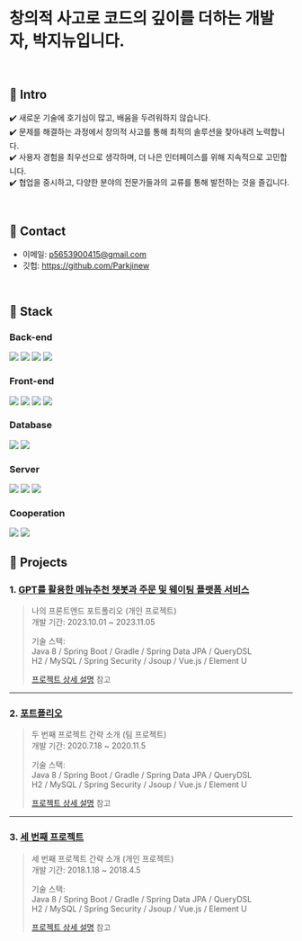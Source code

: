 
# 창의적 사고로 코드의 깊이를 더하는 개발자, 박지뉴입니다.
</br>

## :pushpin: Intro
:heavy_check_mark: 새로운 기술에 호기심이 많고, 배움을 두려워하지 않습니다.
</br>
:heavy_check_mark: 문제를 해결하는 과정에서 창의적 사고를 통해 최적의 솔루션을 찾아내려 노력합니다.
</br>
:heavy_check_mark: 사용자 경험을 최우선으로 생각하며, 더 나은 인터페이스를 위해 지속적으로 고민합니다.
</br>
:heavy_check_mark: 협업을 중시하고, 다양한 분야의 전문가들과의 교류를 통해 발전하는 것을 즐깁니다.

</br>

## :pushpin: Contact
- 이메일: p5653900415@gmail.com
- 깃헙: https://github.com/Parkjinew

</br>

## :pushpin: Stack

<div align=left> 

### Back-end
  <img src="https://img.shields.io/badge/java-007396?style=for-the-badge&logo=java&logoColor=white"> 
  <img src="https://img.shields.io/badge/python-3776AB?style=for-the-badge&logo=python&logoColor=white"> 
  <img src="https://img.shields.io/badge/spring-6DB33F?style=for-the-badge&logo=spring&logoColor=white"> 
  <img src="https://img.shields.io/badge/springboot-6DB33F?style=for-the-badge&logo=springboot&logoColor=white">
  <br>
  
### Front-end
  <img src="https://img.shields.io/badge/html5-E34F26?style=for-the-badge&logo=html5&logoColor=white"> 
  <img src="https://img.shields.io/badge/css-1572B6?style=for-the-badge&logo=css3&logoColor=white"> 
  <img src="https://img.shields.io/badge/javascript-F7DF1E?style=for-the-badge&logo=javascript&logoColor=black"> 
    <img src="https://img.shields.io/badge/react native-61DAFB?style=for-the-badge&logo=react&logoColor=black"> 
  <br>

### Database
  <img src="https://img.shields.io/badge/oracle-F80000?style=for-the-badge&logo=oracle&logoColor=white"> 
  <img src="https://img.shields.io/badge/mysql-4479A1?style=for-the-badge&logo=mysql&logoColor=white"> 
  <br>

### Server
  <img src="https://img.shields.io/badge/linux-FCC624?style=for-the-badge&logo=linux&logoColor=black"> 
  <img src="https://img.shields.io/badge/amazonaws-232F3E?style=for-the-badge&logo=amazonaws&logoColor=white"> 
  <img src="https://img.shields.io/badge/apache tomcat-F8DC75?style=for-the-badge&logo=apachetomcat&logoColor=white">
  <br>

### Cooperation
  <img src="https://img.shields.io/badge/github-181717?style=for-the-badge&logo=github&logoColor=white">
  <img src="https://img.shields.io/badge/git-F05032?style=for-the-badge&logo=git&logoColor=white">
  <br>
</div>

## :pushpin: Projects
### 1. [GPT를 활용한 메뉴추천 챗봇과 주문 및 웨이팅 플랫폼 서비스](https://github.com/illhanunjung/Hwado-final)
>나의 프론트엔드 포트폴리오 (개인 프로젝트)  
>개발 기간: 2023.10.01 ~ 2023.11.05  
>  
>기술 스택:  
>Java 8 / Spring Boot / Gradle / Spring Data JPA / QueryDSL  
>H2 / MySQL / Spring Security / Jsoup / Vue.js / Element U  
>  
>[프로젝트 상세 설명](https://github.com/illhanunjung/Hwado-final) 참고

---

### 2. [포트폴리오](https://github.com/illhanunjung/Hwado-final)
>두 번째 프로젝트 간략 소개  (팀 프로젝트)  
>개발 기간: 2020.7.18 ~ 2020.11.5  
>  
>기술 스택:  
>Java 8 / Spring Boot / Gradle / Spring Data JPA / QueryDSL  
>H2 / MySQL / Spring Security / Jsoup / Vue.js / Element U  
>  
>[프로젝트 상세 설명](https://github.com/JungHyung2/gitio.io) 참고

---

### 3. [세 번째 프로젝트](https://github.com/JungHyung2/gitio.io)
>세 번째 프로젝트 간략 소개  (개인 프로젝트)  
>개발 기간: 2018.1.18 ~ 2018.4.5  
>  
>기술 스택:  
>Java 8 / Spring Boot / Gradle / Spring Data JPA / QueryDSL  
>H2 / MySQL / Spring Security / Jsoup / Vue.js / Element U  
>  
>[프로젝트 상세 설명](https://github.com/JungHyung2/gitio.io) 참고
